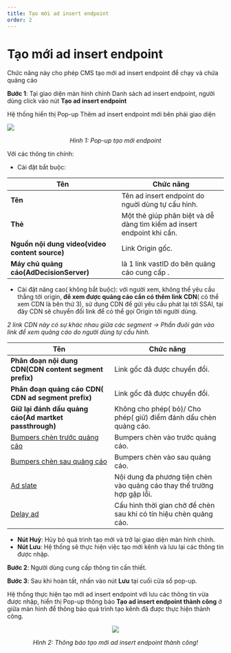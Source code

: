```yaml
---
title: Tạo mới ad insert endpoint
order: 2
---
```

# Tạo mới ad insert endpoint
Chức năng này cho phép CMS tạo mới ad insert endpoint để chạy và chứa quảng cáo

 **Bước 1**: Tại giao diện màn hình chính Danh sách ad insert endpoint, người dùng click vào nút **Tạo ad insert endpoint**

Hệ thống hiển thị Pop-up Thêm ad insert endpoint mới bên phải giao diện

![](/images/dai/pop-up-create-endpoint.png)

  <center>

  *Hình 1: Pop-up tạo mới endpoint*

  </center>

Với các thông tin chính:

* Cài đặt bắt buộc:

| Tên      | Chức năng                                                    |
| -------------- | ------------------------------------------------------------ |
| **Tên**         | Tên ad insert endpoint do nguời dùng tự cấu hình. |
| **Thẻ**        | Một thẻ giúp phân biệt và dễ dàng tìm kiếm ad insert endpoint khi cần.                          |
| **Nguồn nội dung video(video content source)**      | Link Origin gốc. |
| **Máy chủ quảng cáo(AdDecisionServer)** | là 1 link vastID do bên quảng cáo cung cấp .               |


* Cài đặt nâng cao( không bắt buộc): với người xem, không thể yêu cầu thẳng tới origin, **để xem được quảng cáo cần có thêm link CDN**( có thể xem CDN là bên thứ 3), sử dụng CDN để gửi yêu cầu phát lại tới SSAI, tại đây CDN sẽ chuyển đổi link để có thể gọi Origin tới người dùng.

*2 link CDN này có sự khác nhau giữa các segment
→ Phần đuôi gán vào link để xem quảng cáo do người dùng tự cấu hình.*

 | Tên        | Chức năng                                                    |
| -------------- | ------------------------------------------------------------ |
| **Phân đoạn nội dung CDN(CDN content segment prefix)**         | Link gốc đã được chuyển đổi. |
| **Phân đoạn quảng cáo CDN( CDN ad segment prefix)**        | Link gốc đã được chuyển đổi.                         |
| **Giữ lại đánh dấu quảng cáo(Ad martket passthrough)**      | Không cho phép( bỏ)/ Cho phép( giữ) điểm đánh dấu chèn quảng cáo. |
|  [Bumpers chèn trước quảng cáo](../2-ad-insert-endpoint/f-bumper-ad.md) | Bumpers chèn vào trước quảng cáo.               |
| [Bumpers chèn sau quảng cáo](../2-ad-insert-endpoint/f-bumper-ad.md) | Bumpers chèn vào sau quảng cáo. |
| [Ad slate](../2-ad-insert-endpoint/g-ad-slate.md) | Nội dung đa phương tiện chèn vào quảng cáo thay thế trường hợp gặp lỗi. |
| [Delay ad](../2-ad-insert-endpoint/h-delay.md) | Cấu hình thời gian chờ để chèn sau khi có tín hiệu chèn quảng cáo.  |


* **Nút Huỷ**: Hủy bỏ quá trình tạo mới và trở lại giao diện màn hình chính.
* **Nút Lưu**: Hệ thống sẽ thực hiện việc tạo mới kênh và lưu lại các thông tin được nhập. 


**Bước 2**: Người dùng cung cấp thông tin cần thiết.

**Bước 3**:  Sau khi hoàn tất, nhấn vào nút **Lưu** tại cuối cửa sổ pop-up.

Hệ thống thực hiện tạo mới ad insert endpoint với lưu các thông tin vừa được nhập, hiển thị Pop-up thông báo **Tạo ad insert endpoint thành công** ở giữa màn hình để thông báo quá trình tạo kênh đã được thực hiện thành công.

<center>

 ![](/images/dai/success-create.png)

*Hình 2: Thông báo tạo mới ad insert endpoint thành công!*

</center>